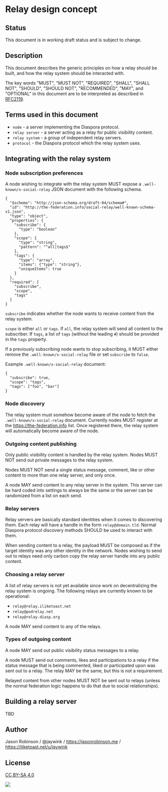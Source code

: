 # Relay design concept

## Status

This document is in working draft status and is subject to change.

## Description

This document describes the generic principles on how a relay should be built, and how the relay system should be interacted with.

The key words "MUST", "MUST NOT", "REQUIRED", "SHALL", "SHALL NOT", "SHOULD", "SHOULD NOT", "RECOMMENDED", "MAY", and "OPTIONAL" in this document are to be interpreted as described in [RFC2119](https://www.w3.org/TR/activitystreams-core/#bib-RFC2119).

## Terms used in this document

* `node` - a server implementing the Diaspora protocol.
* `relay server` - a server acting as a relay for public visibility content.
* `relay system` - a group of independent relay servers.
* `protocol` - the Diaspora protocol which the relay system uses.

## Integrating with the relay system

### Node subscription preferences

A node wishing to integrate with the relay system MUST expose a `.well-known/x-social-relay` JSON document with the following schema.

    {
      "$schema": "http://json-schema.org/draft-04/schema#",
      "id": "http://the-federation.info/social-relay/well-known-schema-v1.json",
      "type": "object",
      "properties": {
        "subscribe": {
          "type": "boolean"
        },
        "scope": {
          "type": "string",
          "pattern": "^all|tags$"
        },
        "tags": {
          "type": "array",
          "items": {"type": "string"},
          "uniqueItems": true
        }
      },
      "required": [
        "subscribe",
        "scope",
        "tags"
      ]
    }

`subscribe` indicates whether the node wants to receive content from the relay system.

`scope` is either `all` or `tags`. If `all`, the relay system will send all content to the subscriber. If `tags`, a list of `tags` (without the leading `#`) should be provided in the `tags` property.

If a previously subscribing node wants to stop subscribing, it MUST either remove the `.well-known/x-social-relay` file or set `subscribe` to `false`.

Example `.well-known/x-social-relay` document:

    {
      "subscribe": true,
      "scope": "tags",
      "tags": ["foo", "bar"]
    }

### Node discovery

The relay system must somehow become aware of the node to fetch the `.well-known/x-social-relay` document. Currently nodes MUST register at the https://the-federation.info list. Once registered there, the relay system will automatically become aware of the node.

### Outgoing content publishing

Only public visibility content is handled by the relay system. Nodes MUST NOT send out private messages to the relay system.

Nodes MUST NOT send a single status message, comment, like or other content to more than one relay server, and only once.

A node MAY send content to any relay server in the system. This server can be hard coded into settings to always be the same or the server can be randomized from a list on each send.

### Relay servers

Relay servers are basically standard identities when it comes to discovering them. Each relay will have a handle in the form `relay@domain.tld`. Normal Diaspora protocol discovery methods SHOULD be used to interact with them.

When sending content to a relay, the payload MUST be composed as if the target identity was any other identity in the network. Nodes wishing to send out to relays need only carbon copy the relay server handle into any public content.

### Choosing a relay server

A list of relay servers is not yet available since work on decentralizing the relay system is ongoing. The following relays are currently known to be operational:

* `relay@relay.iliketoast.net`
* `relay@podrelay.net`
* `relay@relay.diasp.org`

A node MAY send content to any of the relays.

### Types of outgoing content

A node MAY send out public visibility status messages to a relay.

A node MUST send out comments, likes and participations to a relay if the status message that is being commented, liked or participated upon was sent out to a relay. The relay MAY be the same, but this is not a requirement.

Relayed content from other nodes MUST NOT be sent out to relays (unless the normal federation logic happens to do that due to social relationships).

## Building a relay server

TBD

## Author

Jason Robinson / @jaywink / https://jasonrobinson.me / https://iliketoast.net/u/jaywink

## License

[CC BY-SA 4.0](http://creativecommons.org/licenses/by-sa/4.0/)

![](https://i.creativecommons.org/l/by-sa/4.0/88x31.png)
